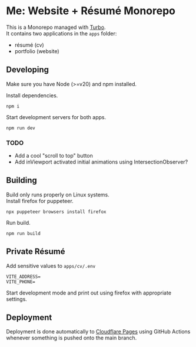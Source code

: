 # Me: Website + Résumé Monorepo

This is a Monorepo managed with [Turbo](https://turbo.build/repo).  
It contains two applications in the `apps` folder:

- résumé (cv)
- portfolio (website)

## Developing

Make sure you have Node (>=v20) and npm installed.

Install dependencies.

```
npm i
```

Start development servers for both apps.

```
npm run dev
```

### TODO

- Add a cool "scroll to top" button
- Add inViewport activated initial animations using IntersectionObserver?

## Building

Build only runs properly on Linux systems.  
Install firefox for puppeteer.

```
npx puppeteer browsers install firefox
```

Run build.

```
npm run build
```

## Private Résumé

Add sensitive values to `apps/cv/.env`

```
VITE_ADDRESS=
VITE_PHONE=
```

Start development mode and print out using firefox with appropriate settings.

## Deployment

Deployment is done automatically to
[Cloudflare Pages](https://pages.cloudflare.com/) using GitHub Actions whenever
something is pushed onto the main branch.
